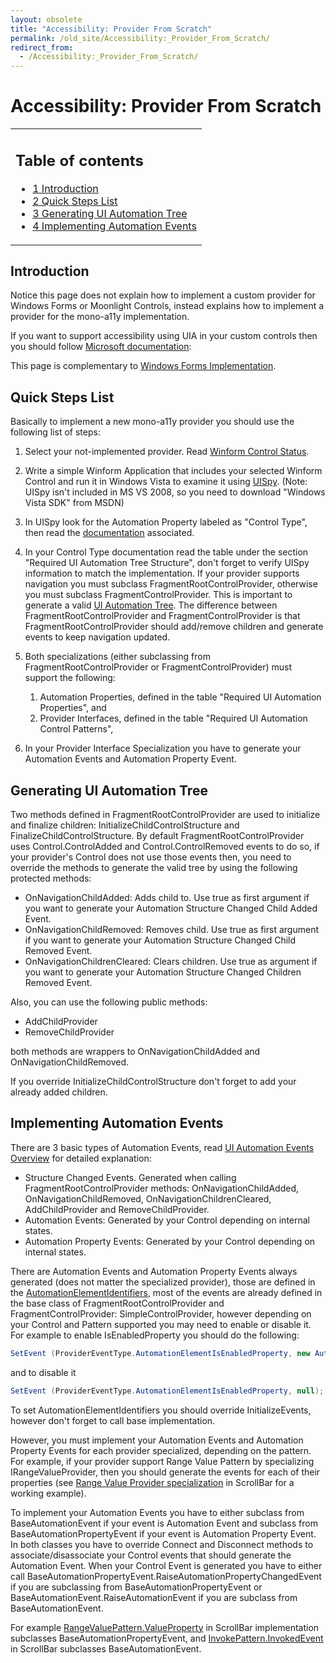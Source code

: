 ```yaml
---
layout: obsolete
title: "Accessibility: Provider From Scratch"
permalink: /old_site/Accessibility:_Provider_From_Scratch/
redirect_from:
  - /Accessibility:_Provider_From_Scratch/
---
```


Accessibility: Provider From Scratch
====================================

<table>
<col width="100%" />
<tbody>
<tr class="odd">
<td align="left"><h2>Table of contents</h2>
<ul>
<li><a href="#introduction">1 Introduction</a></li>
<li><a href="#quick-steps-list">2 Quick Steps List</a></li>
<li><a href="#generating-ui-automation-tree">3 Generating UI Automation Tree</a></li>
<li><a href="#implementing-automation-events">4 Implementing Automation Events</a></li>
</ul></td>
</tr>
</tbody>
</table>

Introduction
------------

Notice this page does not explain how to implement a custom provider for Windows Forms or Moonlight Controls, instead explains how to implement a provider for the mono-a11y implementation.

If you want to support accessibility using UIA in your custom controls then you should follow [Microsoft documentation](http://msdn.microsoft.com/en-us/library/ms747229.aspx):

This page is complementary to [Windows Forms Implementation]({{site.github.url}}/old_site/Accessibility:_Winforms_Implementation "Accessibility: Winforms Implementation").

Quick Steps List
----------------

Basically to implement a new mono-a11y provider you should use the following list of steps:

1.  Select your not-implemented provider. Read [Winform Control Status]({{site.github.url}}/old_site/Accessibility:_Control_Status "Accessibility: Control Status").
2.  Write a simple Winform Application that includes your selected Winform Control and run it in Windows Vista to examine it using [UISpy](http://msdn.microsoft.com/en-us/library/ms727247.aspx). (Note: UISpy isn't included in MS VS 2008, so you need to download "Windows Vista SDK" from MSDN)
3.  In UISpy look for the Automation Property labeled as "Control Type", then read the [documentation](http://msdn.microsoft.com/en-us/library/ms743581.aspx) associated.
4.  In your Control Type documentation read the table under the section "Required UI Automation Tree Structure", don't forget to verify UISpy information to match the implementation. If your provider supports navigation you must subclass FragmentRootControlProvider, otherwise you must subclass FragmentControlProvider. This is important to generate a valid [UI Automation Tree](http://msdn.microsoft.com/en-us/library/ms741931.aspx). The difference between FragmentRootControlProvider and FragmentControlProvider is that FragmentRootControlProvider should add/remove children and generate events to keep navigation updated.
5.  Both specializations (either subclassing from FragmentRootControlProvider or FragmentControlProvider) must support the following:
    1.  Automation Properties, defined in the table "Required UI Automation Properties", and
    2.  Provider Interfaces, defined in the table "Required UI Automation Control Patterns",

6.  In your Provider Interface Specialization you have to generate your Automation Events and Automation Property Event.

Generating UI Automation Tree
-----------------------------

Two methods defined in FragmentRootControlProvider are used to initialize and finalize children: InitializeChildControlStructure and FinalizeChildControlStructure. By default FragmentRootControlProvider uses Control.ControlAdded and Control.ControlRemoved events to do so, if your provider's Control does not use those events then, you need to override the methods to generate the valid tree by using the following protected methods:

-   OnNavigationChildAdded: Adds child to. Use true as first argument if you want to generate your Automation Structure Changed Child Added Event.
-   OnNavigationChildRemoved: Removes child. Use true as first argument if you want to generate your Automation Structure Changed Child Removed Event.
-   OnNavigationChildrenCleared: Clears children. Use true as argument if you want to generate your Automation Structure Changed Children Removed Event.

Also, you can use the following public methods:

-   AddChildProvider
-   RemoveChildProvider

both methods are wrappers to OnNavigationChildAdded and OnNavigationChildRemoved.

If you override InitializeChildControlStructure don't forget to add your already added children.

Implementing Automation Events
------------------------------

There are 3 basic types of Automation Events, read [UI Automation Events Overview](http://msdn.microsoft.com/en-us/library/ms748252.aspx) for detailed explanation:

-   Structure Changed Events. Generated when calling FragmentRootControlProvider methods: OnNavigationChildAdded, OnNavigationChildRemoved, OnNavigationChildrenCleared, AddChildProvider and RemoveChildProvider.
-   Automation Events: Generated by your Control depending on internal states.
-   Automation Property Events: Generated by your Control depending on internal states.

There are Automation Events and Automation Property Events always generated (does not matter the specialized provider), those are defined in the [AutomationElementIdentifiers](http://msdn.microsoft.com/en-us/library/system.windows.automation.automationelementidentifiers.aspx), most of the events are already defined in the base class of FragmentRootControlProvider and FragmentControlProvider: SimpleControlProvider, however depending on your Control and Pattern supported you may need to enable or disable it. For example to enable IsEnabledProperty you should do the following:

``` csharp
SetEvent (ProviderEventType.AutomationElementIsEnabledProperty, new AutomationIsEnabledPropertyEvent (this));
```

and to disable it

``` csharp
SetEvent (ProviderEventType.AutomationElementIsEnabledProperty, null);
```

To set AutomationElementIdentifiers you should override InitializeEvents, however don't forget to call base implementation.

However, you must implement your Automation Events and Automation Property Events for each provider specialized, depending on the pattern. For example, if your provider support Range Value Pattern by specializing IRangeValueProvider, then you should generate the events for each of their properties (see [Range Value Provider specialization](http://anonsvn.mono-project.com/viewvc/trunk/uia2atk/UIAutomationWinforms/UIAutomationWinforms/Mono.UIAutomation.Winforms.Behaviors/ScrollBar/RangeValueProviderBehavior.cs?view=markup) in ScrollBar for a working example).

To implement your Automation Events you have to either subclass from BaseAutomationEvent if your event is Automation Event and subclass from BaseAutomationPropertyEvent if your event is Automation Property Event. In both classes you have to override Connect and Disconnect methods to associate/disassociate your Control events that should generate the Automation Event. When your Control Event is generated you have to either call BaseAutomationPropertyEvent.RaiseAutomationPropertyChangedEvent if you are subclassing from BaseAutomationPropertyEvent or BaseAutomationEvent.RaiseAutomationEvent if you are subclass from BaseAutomationEvent.

For example [RangeValuePattern.ValueProperty](http://anonsvn.mono-project.com/viewvc/trunk/uia2atk/UIAutomationWinforms/UIAutomationWinforms/Mono.UIAutomation.Winforms.Events/ScrollBar/RangeValuePatternValueEvent.cs?view=markup) in ScrollBar implementation subclasses BaseAutomationPropertyEvent, and [InvokePattern.InvokedEvent](http://anonsvn.mono-project.com/viewvc/trunk/uia2atk/UIAutomationWinforms/UIAutomationWinforms/Mono.UIAutomation.Winforms.Events/ScrollBar/ButtonInvokePatternInvokedEvent.cs?view=markup) in ScrollBar subclasses BaseAutomationEvent.

